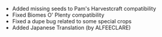 - Added missing seeds to Pam's Harvestcraft compatibility
- Fixed Biomes O' Plenty compatibility
- Fixed a dupe bug related to some special crops
- Added Japanese Translation (by ALFEECLARE)